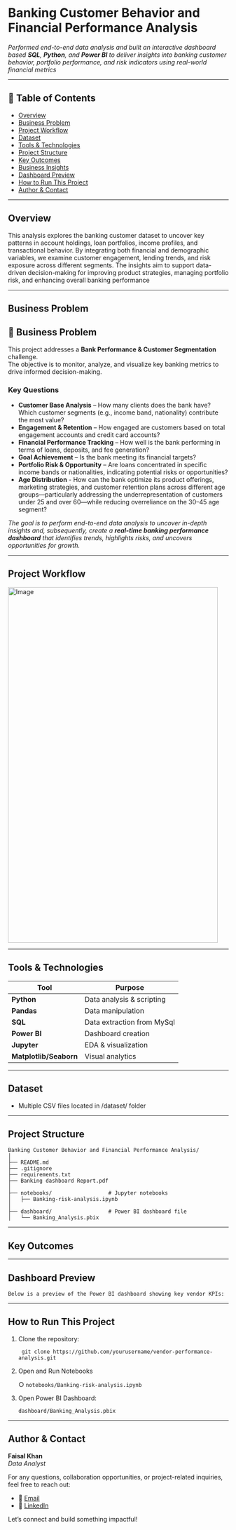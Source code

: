 # Banking Customer Behavior and Financial Performance Analysis
<em>Performed end-to-end data analysis and built an interactive dashboard based **SQL**, **Python**, and **Power BI** to deliver insights into banking customer behavior, portfolio performance, and risk indicators using real-world financial metrics</em>

---

## 📌 Table of Contents
- [Overview](#Overview)
- [Business Problem](#business-problem)
- [Project Workflow](#Project-Workflow)
- [Dataset](#dataset)
- [Tools & Technologies](#tools--technologies)
- [Project Structure](#Project-Structure)
- [Key Outcomes](#Key-Outcomes)
- [Business Insights](#Business-Insights)
- [Dashboard Preview](#Dashboard-Preview)
- [How to Run This Project](#How-to-Run-This-Project)
- [Author & Contact](#author--contact)
---
## Overview
<p>This analysis explores the banking customer dataset to uncover key patterns in account holdings, loan portfolios, income profiles, and transactional behavior. By integrating both financial and demographic variables, we examine customer engagement, lending trends, and risk exposure across different segments. The insights aim to support data-driven decision-making for improving product strategies, managing portfolio risk, and enhancing overall banking performance
</p>

---
## Business Problem

## 📌 Business Problem

This project addresses a **Bank Performance & Customer Segmentation** challenge.  
The objective is to monitor, analyze, and visualize key banking metrics to drive informed decision-making.

### Key Questions
- **Customer Base Analysis** – How many clients does the bank have? Which customer segments (e.g., income band, nationality) contribute the most value?  
- **Engagement & Retention** – How engaged are customers based on total engagement accounts and credit card accounts?  
- **Financial Performance Tracking** – How well is the bank performing in terms of loans, deposits, and fee generation?  
- **Goal Achievement** – Is the bank meeting its financial targets?  
- **Portfolio Risk & Opportunity** – Are loans concentrated in specific income bands or nationalities, indicating potential risks or opportunities?
- **Age Distribution** - How can the bank optimize its product offerings, marketing strategies, and customer retention plans across different age groups—particularly             addressing the underrepresentation of customers under 25 and over 60—while reducing overreliance on the 30–45 age segment?
 
<em>The goal is to perform end-to-end data analysis to uncover in-depth insights and, subsequently, create a **real-time banking performance dashboard** that identifies trends, highlights risks, and uncovers opportunities for growth.</em>

---

## Project Workflow

<img width="479" height="811" alt="Image" src="https://github.com/user-attachments/assets/cb89b959-73ae-44c9-8491-603518556fb5" />

---

## Tools & Technologies

| Tool        | Purpose                          |
|-------------|----------------------------------|
| **Python**  | Data analysis & scripting        |
| **Pandas**  | Data manipulation                |
| **SQL**     | Data extraction from MySql       |
| **Power BI**| Dashboard creation               |
| **Jupyter** | EDA & visualization              |
| **Matplotlib/Seaborn** | Visual analytics      |

---
## Dataset
- Multiple CSV files located in /dataset/ folder
---

## Project Structure

```
Banking Customer Behavior and Financial Performance Analysis/
│
├── README.md
├── .gitignore
├── requirements.txt
├── Banking dashboard Report.pdf
│
├── notebooks/                  # Jupyter notebooks
│   ├── Banking-risk-analysis.ipynb
│   
├── dashboard/                  # Power BI dashboard file
│   └── Banking_Analysis.pbix
```

---

## Key Outcomes


---
## Dashboard Preview

`Below is a preview of the Power BI dashboard showing key vendor KPIs:`
<!-- 📁 File: [`Inventory_Management.pbix`](https://app.powerbi.com/view?r=eyJrIjoiNTA4MzAyYjctNTY4NC00YzNlLWEzMGUtMDc4ZTdkNDhkOWVjIiwidCI6IjQyYjUxMzUzLTZhMzctNDA5Zi1hMmZlLTc3OGE5YmUzMTllNCJ9)
<div>
  
</div>
-->
---
## How to Run This Project
 
 1. Clone the repository:
    
         git clone https://github.com/yourusername/vendor-performance-analysis.git

2. Open and Run Notebooks
  
    ○ `notebooks/Banking-risk-analysis.ipynb`
    
 3. Open Power BI Dashboard:

        dashboard/Banking_Analysis.pbix

---

## Author & Contact

**Faisal Khan**  
*Data Analyst*

For any questions, collaboration opportunities, or project-related inquiries, feel free to reach out:

- 📧 [Email](mailto:thisside.faisalkhan@example.com)  
- 💼 [LinkedIn](http://www.linkedin.com/in/faisal-khan-332b882bb)

Let’s connect and build something impactful!

